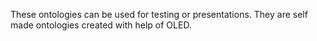 These ontologies can be used for testing or presentations. They are self made ontologies created with help of OLED.
